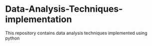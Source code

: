# Data-Analysis-Techniques-implementation
This repository contains data analysis techniques implemented using python
